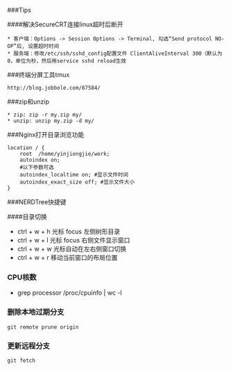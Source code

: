 ###Tips

####解决SecureCRT连接linux超时后断开

	* 客户端：Options -> Session Options -> Terminal, 勾选“Send protocol NO-OP”后, 设置超时时间
	* 服务端：修改/etc/ssh/sshd_config配置文件 ClientAliveInterval 300（默认为0，单位为秒，然后用service sshd reload生效

###终端分屏工具tmux

	http://blog.jobbole.com/87584/

###zip和unzip

	* zip: zip -r my.zip my/
	* unzip: unzip my.zip -d my/

###Nginx打开目录浏览功能

	location / {
		root  /home/yinjiongjie/work;
		autoindex on;
		#以下参数可选
		autoindex_localtime on; #显示文件时间
		autoindex_exact_size off; #显示文件大小
	}

###NERDTree快捷键

####目录切换
* ctrl + w + h 光标 focus 左侧树形目录
* ctrl + w + l 光标 focus 右侧文件显示窗口
* ctrl + w + w 光标自动在左右侧窗口切换
* ctrl + w + r 移动当前窗口的布局位置

### CPU核数
* grep processor /proc/cpuinfo | wc -l

### 删除本地过期分支

	git remote prune origin

### 更新远程分支

	git fetch
